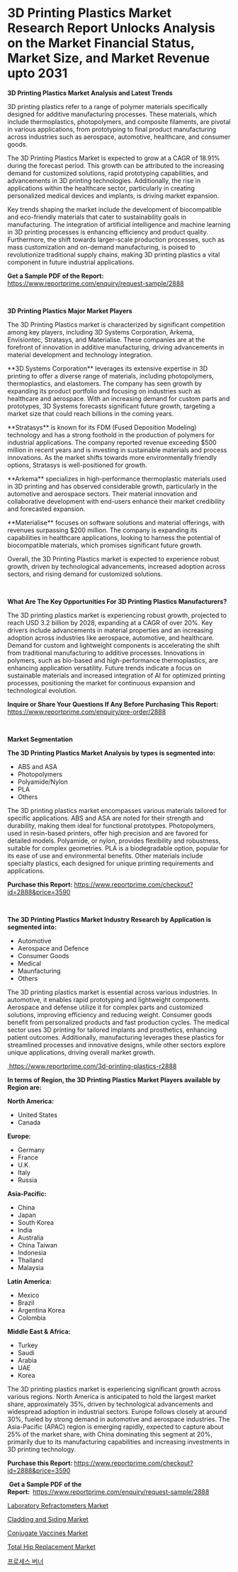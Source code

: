 <p><h1>3D Printing Plastics Market Research Report Unlocks Analysis on the Market Financial Status, Market Size, and Market Revenue upto 2031</h1></p><p><strong>3D Printing Plastics Market Analysis and Latest Trends</strong></p>
<p><p>3D printing plastics refer to a range of polymer materials specifically designed for additive manufacturing processes. These materials, which include thermoplastics, photopolymers, and composite filaments, are pivotal in various applications, from prototyping to final product manufacturing across industries such as aerospace, automotive, healthcare, and consumer goods.</p><p>The 3D Printing Plastics Market is expected to grow at a CAGR of 18.91% during the forecast period. This growth can be attributed to the increasing demand for customized solutions, rapid prototyping capabilities, and advancements in 3D printing technologies. Additionally, the rise in applications within the healthcare sector, particularly in creating personalized medical devices and implants, is driving market expansion.</p><p>Key trends shaping the market include the development of biocompatible and eco-friendly materials that cater to sustainability goals in manufacturing. The integration of artificial intelligence and machine learning in 3D printing processes is enhancing efficiency and product quality. Furthermore, the shift towards larger-scale production processes, such as mass customization and on-demand manufacturing, is poised to revolutionize traditional supply chains, making 3D printing plastics a vital component in future industrial applications.</p></p>
<p><strong>Get a Sample PDF of the Report:&nbsp;</strong> <a href="https://www.reportprime.com/enquiry/request-sample/2888">https://www.reportprime.com/enquiry/request-sample/2888</a></p>
<p>&nbsp;</p>
<p><strong>3D Printing Plastics Major Market Players</strong></p>
<p><p>The 3D Printing Plastics market is characterized by significant competition among key players, including 3D Systems Corporation, Arkema, Envisiontec, Stratasys, and Materialise. These companies are at the forefront of innovation in additive manufacturing, driving advancements in material development and technology integration.</p><p>**3D Systems Corporation** leverages its extensive expertise in 3D printing to offer a diverse range of materials, including photopolymers, thermoplastics, and elastomers. The company has seen growth by expanding its product portfolio and focusing on industries such as healthcare and aerospace. With an increasing demand for custom parts and prototypes, 3D Systems forecasts significant future growth, targeting a market size that could reach billions in the coming years.</p><p>**Stratasys** is known for its FDM (Fused Deposition Modeling) technology and has a strong foothold in the production of polymers for industrial applications. The company reported revenue exceeding $500 million in recent years and is investing in sustainable materials and process innovations. As the market shifts towards more environmentally friendly options, Stratasys is well-positioned for growth.</p><p>**Arkema** specializes in high-performance thermoplastic materials used in 3D printing and has observed considerable growth, particularly in the automotive and aerospace sectors. Their material innovation and collaborative development with end-users enhance their market credibility and forecasted expansion.</p><p>**Materialise** focuses on software solutions and material offerings, with revenues surpassing $200 million. The company is expanding its capabilities in healthcare applications, looking to harness the potential of biocompatible materials, which promises significant future growth.</p><p>Overall, the 3D Printing Plastics market is expected to experience robust growth, driven by technological advancements, increased adoption across sectors, and rising demand for customized solutions.</p></p>
<p>&nbsp;</p>
<p><strong>What Are The Key Opportunities For 3D Printing Plastics Manufacturers?</strong></p>
<p><p>The 3D printing plastics market is experiencing robust growth, projected to reach USD 3.2 billion by 2028, expanding at a CAGR of over 20%. Key drivers include advancements in material properties and an increasing adoption across industries like aerospace, automotive, and healthcare. Demand for custom and lightweight components is accelerating the shift from traditional manufacturing to additive processes. Innovations in polymers, such as bio-based and high-performance thermoplastics, are enhancing application versatility. Future trends indicate a focus on sustainable materials and increased integration of AI for optimized printing processes, positioning the market for continuous expansion and technological evolution.</p></p>
<p><strong>Inquire or Share Your Questions If Any Before Purchasing This Report:</strong> <a href="https://www.reportprime.com/enquiry/pre-order/2888">https://www.reportprime.com/enquiry/pre-order/2888</a></p>
<p>&nbsp;</p>
<p><strong>Market Segmentation</strong></p>
<p><strong>The 3D Printing Plastics Market Analysis by types is segmented into:</strong></p>
<p><ul><li>ABS and ASA</li><li>Photopolymers</li><li>Polyamide/Nylon</li><li>PLA</li><li>Others</li></ul></p>
<p><p>The 3D printing plastics market encompasses various materials tailored for specific applications. ABS and ASA are noted for their strength and durability, making them ideal for functional prototypes. Photopolymers, used in resin-based printers, offer high precision and are favored for detailed models. Polyamide, or nylon, provides flexibility and robustness, suitable for complex geometries. PLA is a biodegradable option, popular for its ease of use and environmental benefits. Other materials include specialty plastics, each designed for unique printing requirements and applications.</p></p>
<p><strong>Purchase this Report:&nbsp;</strong><a href="https://www.reportprime.com/checkout?id=2888&price=3590">https://www.reportprime.com/checkout?id=2888&price=3590</a></p>
<p>&nbsp;</p>
<p><strong>The 3D Printing Plastics Market Industry Research by Application is segmented into:</strong></p>
<p><ul><li>Automotive</li><li>Aerospace and Defence</li><li>Consumer Goods</li><li>Medical</li><li>Maunfacturing</li><li>Others</li></ul></p>
<p><p>The 3D printing plastics market is essential across various industries. In automotive, it enables rapid prototyping and lightweight components. Aerospace and defense utilize it for complex parts and customized solutions, improving efficiency and reducing weight. Consumer goods benefit from personalized products and fast production cycles. The medical sector uses 3D printing for tailored implants and prosthetics, enhancing patient outcomes. Additionally, manufacturing leverages these plastics for streamlined processes and innovative designs, while other sectors explore unique applications, driving overall market growth.</p></p>
<p><a href="https://www.reportprime.com/3d-printing-plastics-r2888">&nbsp;https://www.reportprime.com/3d-printing-plastics-r2888</a></p>
<p><strong>In terms of Region, the 3D Printing Plastics Market Players available by Region are:</strong></p>
<p>
    <p> <strong> North America: </strong>
        <ul>
            <li>United States</li>
            <li>Canada</li>
        </ul>
        </p> 
    <p> <strong> Europe: </strong>
        <ul>
            <li>Germany</li>
            <li>France</li>
            <li>U.K.</li>
            <li>Italy</li>
            <li>Russia</li>
        </ul>
        </p> 
    <p> <strong> Asia-Pacific: </strong>
        <ul>
            <li>China</li>
            <li>Japan</li>
            <li>South Korea</li>
            <li>India</li>
            <li>Australia</li>
            <li>China Taiwan</li>
            <li>Indonesia</li>
            <li>Thailand</li>
            <li>Malaysia</li>
        </ul>
        </p> 
    <p> <strong> Latin America: </strong>
        <ul>
            <li>Mexico</li>
            <li>Brazil</li>
            <li>Argentina Korea</li>
            <li>Colombia</li>
        </ul>
        </p> 
    <p> <strong> Middle East & Africa: </strong>
        <ul>
            <li>Turkey</li>
            <li>Saudi</li>
            <li>Arabia</li>
            <li>UAE</li>
            <li>Korea</li>
        </ul>
    </p>
    </p>
<p><p>The 3D printing plastics market is experiencing significant growth across various regions. North America is anticipated to hold the largest market share, approximately 35%, driven by technological advancements and widespread adoption in industrial sectors. Europe follows closely at around 30%, fueled by strong demand in automotive and aerospace industries. The Asia-Pacific (APAC) region is emerging rapidly, expected to capture about 25% of the market share, with China dominating this segment at 20%, primarily due to its manufacturing capabilities and increasing investments in 3D printing technology.</p></p>
<p><strong>Purchase this Report: </strong><a href="https://www.reportprime.com/checkout?id=2888&price=3590">https://www.reportprime.com/checkout?id=2888&price=3590</a></p>
<p>&nbsp;<strong>Get a Sample PDF of the Report:&nbsp;&nbsp;</strong><a href="https://www.reportprime.com/enquiry/request-sample/2888">https://www.reportprime.com/enquiry/request-sample/2888</a></p>
<p><strong></strong></p>
<p><p><a href="https://medium.com/@jhydehele7/laboratory-refractometers-market-outlook-complete-industry-analysis-2024-to-2031-b11c8206c14a">Laboratory Refractometers Market</a></p><p><a href="https://issuu.com/reportprime-2/docs/cladding-and-siding-market-size-203_12b39da26d3eb3">Cladding and Siding Market</a></p><p><a href="https://issuu.com/reportprime-2/docs/conjugate-vaccines-market-size-2030_afc85843243d5d">Conjugate Vaccines Market</a></p><p><a href="https://medium.com/@dfght5g/total-hip-replacement-market-a-global-and-regional-analysis-2024-2031-26780834aec6">Total Hip Replacement Market</a></p><p><a href="https://medium.com/@juliusgy6neace/2024%EB%85%84%EB%B6%80%ED%84%B0-2031%EB%85%84%EA%B9%8C%EC%A7%80-8-6-%EC%9D%98-cagr%EB%A1%9C-%EC%84%B1%EC%9E%A5%ED%95%98%EB%8A%94-%ED%94%84%EB%A1%9C%EC%84%B8%EC%8A%A4-%EB%B2%84%EB%84%88-%EC%8B%9C%EC%9E%A5-%EA%B7%9C%EB%AA%A8%EC%97%90-%EB%8C%80%ED%95%9C-%ED%86%B5%EC%B0%B0%EB%A0%A5-09d54dc06c25">프로세스 버너</a></p></p>